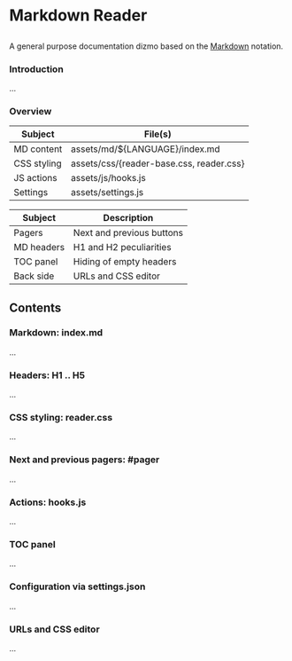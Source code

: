 # Markdown Reader

<!-- ---------------------------------------------------------------------- -->

## <!-- Empty H2 -->

A general purpose documentation dizmo based on the [Markdown][1] notation.

[1]: https://daringfireball.net/projects/markdown

### Introduction
...

### Overview

| Subject | File(s) |
|-------------|------|
| MD content | assets/md/${LANGUAGE}/index.md |
| CSS styling | assets/css/{reader-base.css, reader.css} |
| JS actions | assets/js/hooks.js |
| Settings | assets/settings.js |

| Subject | Description |
|---------|-------------|
| Pagers | Next and previous buttons |
| MD headers | H1 and H2 peculiarities |
| TOC panel | Hiding of empty headers |
| Back side | URLs and CSS editor |

<!-- ---------------------------------------------------------------------- -->

## Contents

### Markdown: index.md
...
### Headers: H1 .. H5
...
### CSS styling: reader.css
...
### Next and previous pagers: #pager
...
### Actions: hooks.js
...
### TOC panel
...
### Configuration via settings.json
...
### URLs and CSS editor
...

<!-- ---------------------------------------------------------------------- -->

<div id="pager">
  <span id="pager-rhs" rel="next"></span>
  <span id="pager-lhs" rel="prev"></span>
</div>

<script src="assets/js/hooks.js">
